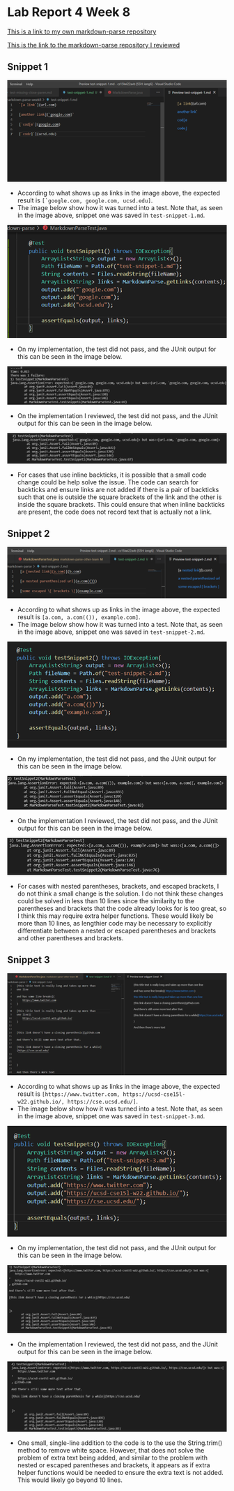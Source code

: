 # Lab Report 4 Week 8

[This is a link to my own markdown-parse repository](https://github.com/Abhinav24831/markdown-parse)

[This is the link to the markdown-parse repository I reviewed](https://github.com/zhl010/markdown-parse)

## Snippet 1
![snippet 1 md preview](week8-img1.png)

* According to what shows up as links in the image above, the expected result is ``[`google.com, google.com, ucsd.edu]``.
* The image below show how it was turned into a test. Note that, as seen in the image above, snippet one was saved in `test-snippet-1.md`.

![snippet 1 test](week8-img2.png)

* On my implementation, the test did not pass, and the JUnit output for this can be seen in the image below.

![my implementation fail](week8-img3.png)

* On the implementation I reviewed, the test did not pass, and the JUnit output for this can be seen in the image below.

![review implementation fail](week8-img4.png)

* For cases that use inline backticks, it is possible that a small code change could be help solve the issue. The code can search for backticks and ensure links are not added if there is a pair of backticks such that one is outside the square brackets of the link and the other is inside the square brackets. This could ensure that when inline backticks are present, the code does not record text that is actually not a link.

## Snippet 2

![snippet 2 preview](week8-image5.png)

* According to what shows up as links in the image above, the expected result is `[a.com, a.com(()), example.com]`.
* The image below show how it was turned into a test. Note that, as seen in the image above, snippet one was saved in `test-snippet-2.md`.

![snippet 2 test](week8-img6.png)

* On my implementation, the test did not pass, and the JUnit output for this can be seen in the image below.

![snippet 2 my fail](week8-img7.png)

* On the implementation I reviewed, the test did not pass, and the JUnit output for this can be seen in the image below.

![snippet 2 other fail](week8-img8.png)

* For cases with nested parentheses, brackets, and escaped brackets, I do not think a small change is the solution. I do not think these changes could be solved in less than 10 lines since the similarity to the parentheses and brackets that the code already looks for is too great, so I think this may require extra helper functions. These would likely be more than 10 lines, as lengthier code may be necessary to explicitly differentiate between a nested or escaped parentheses and brackets and other parentheses and brackets.

## Snippet 3

![snippet 3 preview](week8-imge9.png)

* According to what shows up as links in the image above, the expected result is `[https://www.twitter.com, https://ucsd-cse15l-w22.github.io/, https://cse.ucsd.edu/]`.
* The image below show how it was turned into a test. Note that, as seen in the image above, snippet one was saved in `test-snippet-3.md`.

![snippet 3 test](week8-image10.png)

* On my implementation, the test did not pass, and the JUnit output for this can be seen in the image below.

![snippet 3 my fail](week8-image11.png)

* On the implementation I reviewed, the test did not pass, and the JUnit output for this can be seen in the image below.

![snippet 3 other fail](week8-image12.png)

* One small, single-line addition to the code is to the use the String.trim() method to remove white space. However, that does not solve the problem of extra text being added, and similar to the problem with nested or escaped parentheses and brackets, it appears as if extra helper functions would be needed to ensure the extra text is not added. This would likely go beyond 10 lines. 